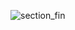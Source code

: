![section_fin](https://user-images.githubusercontent.com/109451148/196041023-d86f63ae-b2c9-4678-9c10-9380e59f5f7d.png)
